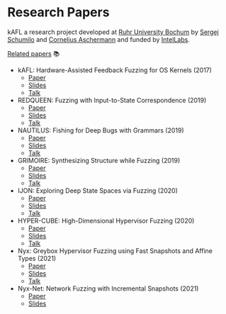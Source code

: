 # Research Papers

kAFL a research project developed at [Ruhr University Bochum](https://www.ruhr-uni-bochum.de/en) by [Sergej Schumilo](https://schumilo.de/) and [Cornelius Aschermann](https://hexgolems.com/) and funded by [IntelLabs](https://www.intel.com/content/www/us/en/research/overview.html).

[Related papers](https://nyx-fuzz.com/papers/) 📚

- kAFL: Hardware-Assisted Feedback Fuzzing for OS Kernels (2017)
  - [Paper](https://nyx-fuzz.com/papers/kafl.pdf)
  - [Slides](https://nyx-fuzz.com/papers/kafl_slides.pdf)
  - [Talk](https://www.youtube.com/watch?v=gZ808d7rQYU)
- REDQUEEN: Fuzzing with Input-to-State Correspondence (2019)
  - [Paper](https://nyx-fuzz.com/papers/redqueen.pdf)
  - [Slides](https://nyx-fuzz.com/papers/redqueen_slides.pdf)
  - [Talk](https://www.youtube.com/watch?v=9JpanJ29r_U)
- NAUTILUS: Fishing for Deep Bugs with Grammars (2019)
  - [Paper](https://nyx-fuzz.com/papers/nautilus.pdf)
  - [Slides](https://nyx-fuzz.com/papers/nautilus_slides.pdf)
  - [Talk](https://www.youtube.com/watch?v=z0rpN_hxdnA)
- GRIMOIRE: Synthesizing Structure while Fuzzing (2019)
  - [Paper](https://nyx-fuzz.com/papers/grimoire.pdf)
  - [Slides](https://nyx-fuzz.com/papers/grimoire_slides.pdf)
  - [Talk](https://www.youtube.com/watch?v=VF9YcAnzMPI)
- IJON: Exploring Deep State Spaces via Fuzzing (2020)
  - [Paper](https://nyx-fuzz.com/papers/ijon.pdf)
  - [Slides](https://nyx-fuzz.com/papers/ijon_slides.pdf)
  - [Talk](https://www.youtube.com/watch?v=XuyF-Jb2hQ4)
- HYPER-CUBE: High-Dimensional Hypervisor Fuzzing (2020)
  - [Paper](https://nyx-fuzz.com/papers/hypercube.pdf)
  - [Slides](https://nyx-fuzz.com/papers/hypercube_slides.pdf)
  - [Talk](https://www.youtube.com/watch?v=GmIlLKT_nH8)
- Nyx: Greybox Hypervisor Fuzzing using Fast Snapshots and Affine Types (2021)
  - [Paper](https://www.usenix.org/system/files/sec21-schumilo.pdf)
  - [Slides](https://www.usenix.org/system/files/sec21_slides_schumilo.pdf)
  - [Talk](https://youtu.be/ZsW5_Ukzl_8)
- Nyx-Net: Network Fuzzing with Incremental Snapshots (2021)
  - [Paper](https://dl.acm.org/doi/pdf/10.1145/3492321.3519591)
  - [Slides](https://schumilo.de/publications/nyx-net/slides.pdf)
